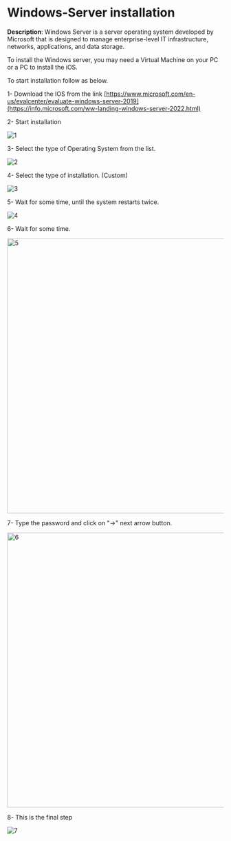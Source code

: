 # Windows-Server installation
**Description**:
Windows Server is a server operating system developed by Microsoft that is designed to manage enterprise-level IT infrastructure, networks, applications, and data storage.

To install the Windows server, you may need a Virtual Machine on your PC or a PC to install the iOS.

To start installation follow as below.

1- Download the IOS from the link [https://www.microsoft.com/en-us/evalcenter/evaluate-windows-server-2019](https://info.microsoft.com/ww-landing-windows-server-2022.html)

2- Start installation

![1](https://github.com/user-attachments/assets/0f523dd6-5064-4df9-84f9-1fb010b2fc63)

3- Select the type of Operating System from the list.

![2](https://github.com/user-attachments/assets/5c4dac24-4462-4c67-a9f1-1c06c931ba55)

4- Select the type of installation. (Custom)

![3](https://github.com/user-attachments/assets/3e38e8e4-5a0d-40ca-b2a9-2c225f3c4543)

5- Wait for some time, until the system restarts twice.

![4](https://github.com/user-attachments/assets/50acf0d7-28fc-4f43-ad7e-6eb386a8724c)

6- Wait for some time.

<img width="638" alt="5" src="https://github.com/user-attachments/assets/3f2b4f24-3460-469c-9751-d150101515c6" />

7- Type the password and click on "->" next arrow button.

<img width="638" alt="6" src="https://github.com/user-attachments/assets/a45a9f56-97da-41c3-942b-93ff88f227d7" />

8- This is the final step

![7](https://github.com/user-attachments/assets/685ca674-e421-490d-b80e-136536841233)

